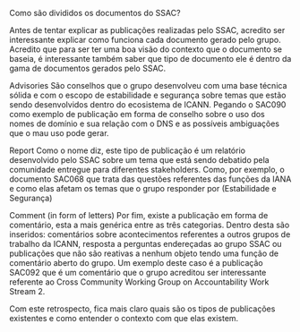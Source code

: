 Como são divididos os documentos do SSAC?

Antes de tentar explicar as publicações realizadas pelo SSAC, acredito ser interessante explicar como funciona cada documento gerado pelo grupo. Acredito que para ser ter uma boa visão do contexto que o documento se baseia, é interessante também saber que tipo de documento ele é dentro da gama de documentos gerados pelo SSAC.

Advisories
São conselhos que o grupo desenvolveu com uma base técnica sólida e com o escopo de estabilidade e segurança sobre temas que estão sendo desenvolvidos dentro do ecosistema de ICANN. Pegando o SAC090 como exemplo de publicação em forma de conselho sobre o uso dos nomes de domínio e sua relação com o DNS e as possíveis ambiguações que o mau uso pode gerar.

Report
Como o nome diz, este tipo de publicação é um relatório desenvolvido pelo SSAC sobre um tema que está sendo debatido pela comunidade entregue para diferentes stakeholders. Como, por exemplo, o documento SAC068 que trata das questões referentes das funções da IANA e como elas afetam os temas que o grupo responder por (Estabilidade e Segurança)

Comment (in form of letters)
Por fim, existe a publicação em forma de comentário, esta a mais genérica entre as três categorias. Dentro desta são inseridos: comentários sobre acontecimentos referentes a outros grupos de trabalho da ICANN, resposta a perguntas endereçadas ao grupo SSAC ou publicações que não são reativas a nenhum objeto tendo uma função de comentário aberto do grupo. Um exemplo deste caso é a publicação SAC092 que é um comentário que o grupo acreditou ser interessante referente ao  Cross Community Working Group on Accountability Work Stream 2.

Com este retrospecto, fica mais claro quais são os tipos de publicações existentes e como entender o contexto com que elas existem.
